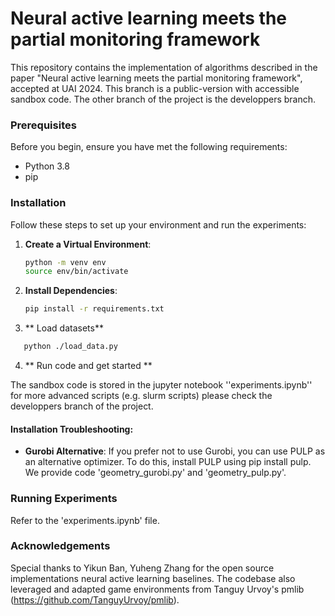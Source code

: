 # Neural active learning meets the partial monitoring framework

This repository contains the implementation of algorithms described in the paper "Neural active learning meets the partial monitoring framework", accepted at UAI 2024. This branch is a public-version with accessible sandbox code. The other branch of the project is the developpers branch.

### Prerequisites

Before you begin, ensure you have met the following requirements:

- Python 3.8
- pip

### Installation

Follow these steps to set up your environment and run the experiments:

1. **Create a Virtual Environment**:
   ```bash
   python -m venv env
   source env/bin/activate  

2. **Install Dependencies**:

   ```bash 
   pip install -r requirements.txt
   ```

3. ** Load datasets**

```bash 
   python ./load_data.py
```

4. ** Run code and get started **

The sandbox code is stored in the jupyter notebook ''experiments.ipynb'' for more advanced scripts (e.g. slurm scripts) please check the developpers branch of the project.


#### Installation Troubleshooting:

- **Gurobi Alternative**: If you prefer not to use Gurobi, you can use PULP as an alternative optimizer. To do this, install PULP using pip install pulp. We provide code 'geometry_gurobi.py' and 'geometry_pulp.py'.

### Running Experiments

Refer to the 'experiments.ipynb' file. 

### Acknowledgements

Special thanks to Yikun Ban, Yuheng Zhang for the open source implementations neural active learning baselines. 
The codebase also leveraged and adapted game environments from Tanguy Urvoy's pmlib (https://github.com/TanguyUrvoy/pmlib).


